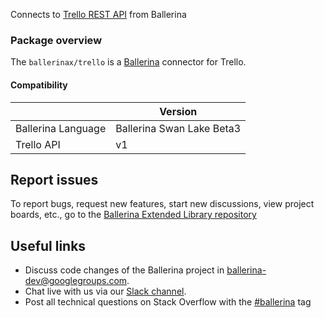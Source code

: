 Connects to [Trello REST API](https://developer.atlassian.com/cloud/trello/guides/rest-api/api-introduction/) from Ballerina

### Package overview
The `ballerinax/trello` is a [Ballerina](https://ballerina.io/) connector for Trello.
#### Compatibility
|                       | Version                   |
|-----------------------|---------------------------|
| Ballerina Language    | Ballerina Swan Lake Beta3 |
| Trello API            | v1                        |

## Report issues
To report bugs, request new features, start new discussions, view project boards, etc., go to the [Ballerina Extended Library repository](https://github.com/ballerina-platform/ballerina-extended-library)

## Useful links
- Discuss code changes of the Ballerina project in [ballerina-dev@googlegroups.com](mailto:ballerina-dev@googlegroups.com).
- Chat live with us via our [Slack channel](https://ballerina.io/community/slack/).
- Post all technical questions on Stack Overflow with the [#ballerina](https://stackoverflow.com/questions/tagged/ballerina) tag
